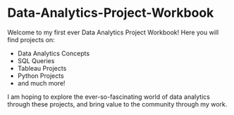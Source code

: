# Data-Analytics-Project-Workbook
Welcome to my first ever Data Analytics Project Workbook! Here you will find projects on:

 * Data Analytics Concepts
 * SQL Queries
 * Tableau Projects
 * Python Projects
 * and much more!
 
I am hoping to explore the ever-so-fascinating world of data analytics through these projects, and bring value to the community through my work.

